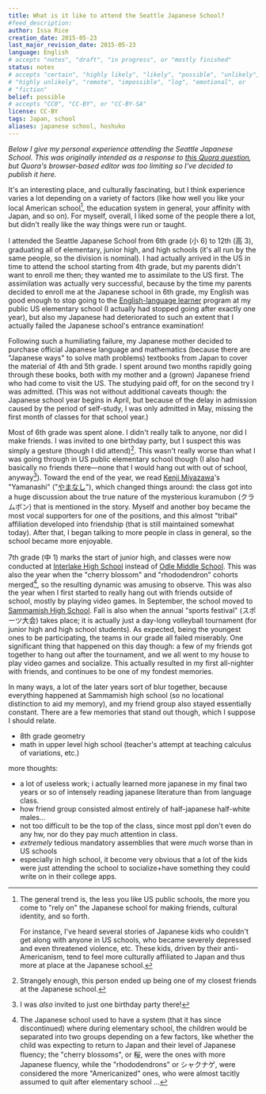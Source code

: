 ```yaml
---
title: What is it like to attend the Seattle Japanese School?
#feed_description: 
author: Issa Rice
creation_date: 2015-05-23
last_major_revision_date: 2015-05-23
language: English
# accepts "notes", "draft", "in progress", or "mostly finished"
status: notes
# accepts "certain", "highly likely", "likely", "possible", "unlikely",
# "highly unlikely", "remote", "impossible", "log", "emotional", or
# "fiction"
belief: possible
# accepts "CC0", "CC-BY", or "CC-BY-SA"
license: CC-BY
tags: Japan, school
aliases: japanese school, hoshuko
---
```


*Below I give my personal experience attending the Seattle Japanese
School. This was originally intended as a response to [this Quora
question][q_japan], but Quora's browser-based editor was too limiting so
I've decided to publish it here.*

[q_japan]: https://www.quora.com/What-is-it-like-to-attend-the-Seattle-Japanese-School

It's an interesting place, and culturally fascinating, but I think
experience varies a lot depending on a variety of factors (like how well
you like your local American school[^trend], the education system in general,
your affinity with Japan, and so on). For myself, overall, I liked some
of the people there a lot, but didn't really like the way things were
run or taught.

[^trend]: The general trend is, the less you like US public schools, the
more you come to "rely on" the Japanese school for making friends,
cultural identity, and so forth.

    For instance, I've heard several stories of Japanese kids who
    couldn't get along with anyone in US schools, who became severely
    depressed and even threatened violence, etc.  These kids,
    driven by their anti-Americanism, tend to feel more culturally
    affiliated to Japan and thus more at place at the Japanese school.

I attended the Seattle Japanese School from 6th grade (小 6) to 12th (高
3), graduating all of elementary, junior high, and high schools (it's
all run by the same people, so the division is nominal). I had actually
arrived in the US in time to attend the school starting from 4th grade,
but my parents didn't want to enroll me then; they wanted me to
assimilate to the US first. The assimilation was actually very
successful, because by the time my parents decided to enroll me at the
Japanese school in 6th grade, my English was good enough to stop going
to the [English-language learner](!w) program at my public US elementary
school (I actually had stopped going after exactly one year), but also
my Japanese had deteriorated to such an extent that I actually failed
the Japanese school's entrance examination!

Following such a humiliating failure, my Japanese mother decided to
purchase official Japanese language and mathematics (because there are
"Japanese ways" to solve math problems) textbooks from Japan to cover
the material of 4th and 5th grade. I spent around two months rapidly
going through these books, both with my mother and a (grown) Japanese
friend who had come to visit the US. The studying paid off, for on the
second try I was admitted. (This was not without additional caveats
though: the Japanese school year begins in April, but because of the
delay in admission caused by the period of self-study, I was only
admitted in May, missing the first month of classes for that school
year.)

Most of 6th grade was spent alone. I didn't really talk to anyone, nor
did I make friends. I was invited to one birthday party, but I suspect
this was simply a gesture (though I did attend)[^friend]. This wasn't really
worse than what I was going through in US public elementary school
though (I also had basically no friends there—none that I would hang out
with out of school, anyway[^birthday]). Toward the end of the year, we read [Kenji
Miyazawa](!w)'s "Yamanashi" ("[やまなし](!wja)"), which changed things around: the
class got into a huge discussion about the true nature of the mysterious
kuramubon (クラムボン) that is mentioned in the story. Myself and
another boy became the most vocal supporters for one of the positions,
and this almost "tribal" affiliation developed into friendship (that is
still maintained somewhat today). After that, I began talking to more
people in class in general, so the school became more enjoyable.

7th grade (中 1) marks the start of junior high, and classes were now
conducted at [Interlake High School](!w) instead of [Odle Middle
School](!w). This was also the year when the "cherry blossom" and
"rhododendron" cohorts merged[^sakura], so the resulting dynamic was
amusing to observe. This was also the year when I first started to
really hang out with friends outside of school, mostly by playing video
games. In September, the school moved to [Sammamish High School](!w).
Fall is also when the annual "sports festival" (スポーツ大会) takes
place; it is actually just a day-long volleyball tournament (for junior
high and high school students). As expected, being the youngest ones to
be participating, the teams in our grade all failed miserably. One
significant thing that happened on this day though: a few of my friends
got together to hang out after the tournament, and we all went to my
house to play video games and socialize. This actually resulted in my
first all-nighter with friends, and continues to be one of my fondest
memories.

[^sakura]: The Japanese school used to have a system (that it has since
discontinued) where during
elementary school, the children would be separated into two groups
depending on a few factors, like whether the child was expecting to
return to Japan and their level of Japanese fluency; the "cherry
blossoms", or 桜, were the ones with more Japanese fluency, while the
"rhododendrons" or シャクナゲ, were considered the more "Americanized"
ones, who were almost tacitly assumed to quit after elementary school …

In many ways, a lot of the later years sort of blur together, because
everything happened at Sammamish high school (so no locational
distinction to aid my memory), and my friend group also stayed
essentially constant.  There are a few memories that stand out though,
which I suppose I should relate.

- 8th grade geometry
- math in upper level high school (teacher's attempt at teaching
  calculus of variations, etc.)

more thoughts:

- a lot of useless work; i actually learned more japanese in my final
  two years or so of intensely reading japanese literature than from
  language class.
- how friend group consisted almost entirely of half-japanese half-white
  males...
- not too difficult to be the top of the class, since most ppl don't
  even do any hw, nor do they pay much attention in class.
- *extremely* tedious mandatory assemblies that were *much* worse than
  in US schools
- especially in high school, it become very obvious that a lot of the
  kids were just attending the school to socialize+have something they
  could write on in their college apps.

[^friend]: Strangely enough, this person ended up being one of my closest friends at the Japanese school.

[^birthday]: I was *also* invited to just one birthday party there!
